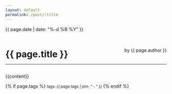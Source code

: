 ```yaml
---
layout: default
permalink: /post/:title
---
```


{{ page.date | date: "%-d %B %Y" }}

<div style="text-align:left; margin-bottom: -18px;">
    <h1 style="display: inline-block;">{{ page.title }}</h1>
    <span style="float:right; position: relative; bottom: -35px;">
        by {{ page.author }}
    </span>
</div>
<hr style="backgtound: red;">

<div style="padding-top: 15px;">
{{content}}
</div>

{% if page.tags %}
  <small>tags: <em>{{ page.tags | join: "</em> - <em>" }}</em></small>
{% endif %}

<script src="https://utteranc.es/client.js"
  repo="lsaa/crimson-skies"
  issue-term="pathname"
  theme="photon-dark"
  crossorigin="anonymous"
  async>
</script>

